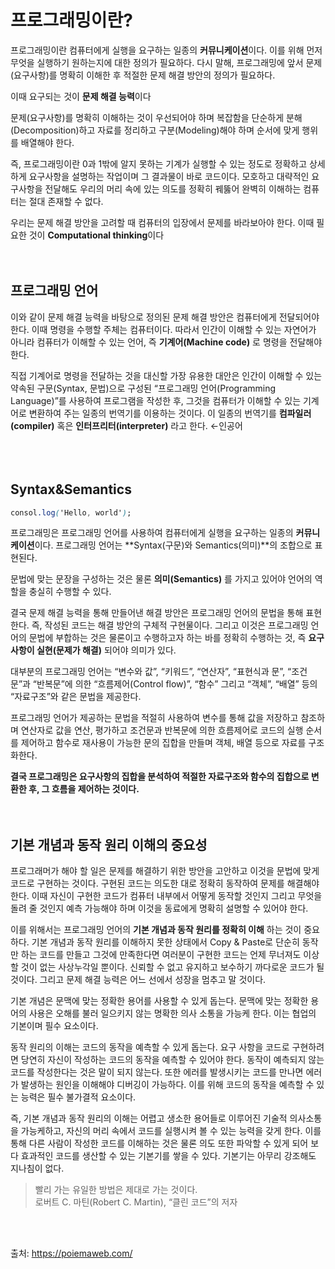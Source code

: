 # 프로그래밍이란?

프로그래밍이란 컴퓨터에게 실행을 요구하는 일종의 **커뮤니케이션**이다. 이를 위해 먼저 무엇을 실행하기 원하는지에 대한 정의가 필요하다. 다시 말해, 프로그래밍에 앞서 문제(요구사항)를 명확히 이해한 후 적절한 문제 해결 방안의 정의가 필요하다.

이때 요구되는 것이 **문제 해결 능력**이다

문제(요구사항)를 명확히 이해하는 것이 우선되어야 하며 복잡함을 단순하게 분해(Decomposition)하고 자료를 정리하고 구분(Modeling)해야 하며 순서에 맞게 행위를 배열해야 한다.

즉, 프로그래밍이란 0과 1밖에 알지 못하는 기계가 실행할 수 있는 정도로 정확하고 상세하게 요구사항을 설명하는 작업이며 그 결과물이 바로 코드이다. 모호하고 대략적인 요구사항을 전달해도 우리의 머리 속에 있는 의도를 정확히 꿰뚫어 완벽히 이해하는 컴퓨터는 절대 존재할 수 없다.

우리는 문제 해결 방안을 고려할 때 컴퓨터의 입장에서 문제를 바라보아야 한다. 이때 필요한 것이 **Computational thinking**이다
<br/>
<br/>
<br/>
## 프로그래밍 언어

이와 같이 문제 해결 능력을 바탕으로 정의된 문제 해결 방안은 컴퓨터에게 전달되어야 한다. 이때 명령을 수행할 주체는 컴퓨터이다. 따라서 인간이 이해할 수 있는 자연어가 아니라 컴퓨터가 이해할 수 있는 언어, 즉 **기계어(Machine code)** 로 명령을 전달해야 한다.

직접 기계어로 명령을 전달하는 것을 대신할 가장 유용한 대안은 인간이 이해할 수 있는 약속된 구문(Syntax, 문법)으로 구성된 “프로그래밍 언어(Programming Language)”를 사용하여 프로그램을 작성한 후, 그것을 컴퓨터가 이해할 수 있는 기계어로 변환하여 주는 일종의 번역기를 이용하는 것이다. 이 일종의 번역기를 **컴파일러(compiler)** 혹은 **인터프리터(interpreter)** 라고 한다. ←인공어  
<br/>
<br/>
<br/>
## **Syntax&Semantics**

```css
consol.log('Hello, world');
```

프로그래밍은 프로그래밍 언어를 사용하여 컴퓨터에게 실행을 요구하는 일종의 **커뮤니케이션**이다. 프로그래밍 언어는 **Syntax(구문)와 Semantics(의미)**의 조합으로 표현된다.

문법에 맞는 문장을 구성하는 것은 물론 **의미(Semantics)** 를 가지고 있어야 언어의 역할을 충실히 수행할 수 있다.

결국 문제 해결 능력을 통해 만들어낸 해결 방안은 프로그래밍 언어의 문법을 통해 표현한다. 즉, 작성된 코드는 해결 방안의 구체적 구현물이다. 그리고 이것은 프로그래밍 언어의 문법에 부합하는 것은 물론이고 수행하고자 하는 바를 정확히 수행하는 것, 즉 **요구사항이 실현(문제가 해결)** 되어야 의미가 있다.

대부분의 프로그래밍 언어는 “변수와 값”, “키워드”, “연산자”, “표현식과 문”, “조건문”과 “반복문”에 의한 “흐름제어(Control flow)”, “함수” 그리고 “객체”, “배열” 등의 “자료구조”와 같은 문법을 제공한다.

프로그래밍 언어가 제공하는 문법을 적절히 사용하여 변수를 통해 값을 저장하고 참조하며 연산자로 값을 연산, 평가하고 조건문과 반복문에 의한 흐름제어로 코드의 실행 순서를 제어하고 함수로 재사용이 가능한 문의 집합을 만들며 객체, 배열 등으로 자료를 구조화한다.

**결국 프로그래밍은 요구사항의 집합을 분석하여 적절한 자료구조와 함수의 집합으로 변환한 후, 그 흐름을 제어하는 것이다.**
<br/>
<br/>
<br/>
## 기본 개념과 동작 원리 이해의 중요성

프로그래머가 해야 할 일은 문제를 해결하기 위한 방안을 고안하고 이것을 문법에 맞게 코드로 구현하는 것이다. 구현된 코드는 의도한 대로 정확히 동작하여 문제를 해결해야 한다. 이때 자신이 구현한 코드가 컴퓨터 내부에서 어떻게 동작할 것인지 그리고 무엇을 돌려 줄 것인지 예측 가능해야 하며 이것을 동료에게 명확히 설명할 수 있어야 한다.

이를 위해서는 프로그래밍 언어의 **기본 개념과 동작 원리를 정확히 이해** 하는 것이 중요하다. 기본 개념과 동작 원리를 이해하지 못한 상태에서 Copy & Paste로 단순히 동작만 하는 코드를 만들고 그것에 만족한다면 여러분이 구현한 코드는 언제 무너져도 이상할 것이 없는 사상누각일 뿐이다. 신뢰할 수 없고 유지하고 보수하기 까다로운 코드가 될 것이다. 그리고 문제 해결 능력은 어느 선에서 성장을 멈추고 말 것이다.

기본 개념은 문맥에 맞는 정확한 용어를 사용할 수 있게 돕는다. 문맥에 맞는 정확한 용어의 사용은 오해를 불러 일으키지 않는 명확한 의사 소통을 가능케 한다. 이는 협업의 기본이며 필수 요소이다.

동작 원리의 이해는 코드의 동작을 예측할 수 있게 돕는다. 요구 사항을 코드로 구현하려면 당연히 자신이 작성하는 코드의 동작을 예측할 수 있어야 한다. 동작이 예측되지 않는 코드를 작성한다는 것은 말이 되지 않는다. 또한 에러를 발생시키는 코드를 만나면 에러가 발생하는 원인을 이해해야 디버깅이 가능하다. 이를 위해 코드의 동작을 예측할 수 있는 능력은 필수 불가결적 요소이다.

즉, 기본 개념과 동작 원리의 이해는 어렵고 생소한 용어들로 이루어진 기술적 의사소통을 가능케하고, 자신의 머리 속에서 코드를 실행시켜 볼 수 있는 능력을 갖게 한다. 이를 통해 다른 사람이 작성한 코드를 이해하는 것은 물론 의도 또한 파악할 수 있게 되어 보다 효과적인 코드를 생산할 수 있는 기본기를 쌓을 수 있다. 기본기는 아무리 강조해도 지나침이 없다.

> 빨리 가는 유일한 방법은 제대로 가는 것이다.  
로버트 C. 마틴(Robert C. Martin), “클린 코드”의 저자
<br/>
<br/>

출처: https://poiemaweb.com/
